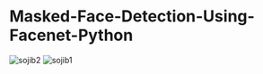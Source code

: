 # Masked-Face-Detection-Using-Facenet-Python
![sojib2](https://user-images.githubusercontent.com/61473634/137074890-07bc4fb0-70db-43ab-8fb3-6c7e8a1c93f2.png)
![sojib1](https://user-images.githubusercontent.com/61473634/137074897-e5ad7d02-710e-4b03-910d-425a969c8736.png)
